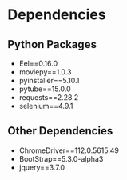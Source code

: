 # Dependencies
## Python Packages
- Eel==0.16.0
- moviepy==1.0.3
- pyinstaller==5.10.1
- pytube==15.0.0
- requests==2.28.2
- selenium==4.9.1
## Other Dependencies
- ChromeDriver==112.0.5615.49
- BootStrap==5.3.0-alpha3
- jquery==3.7.0